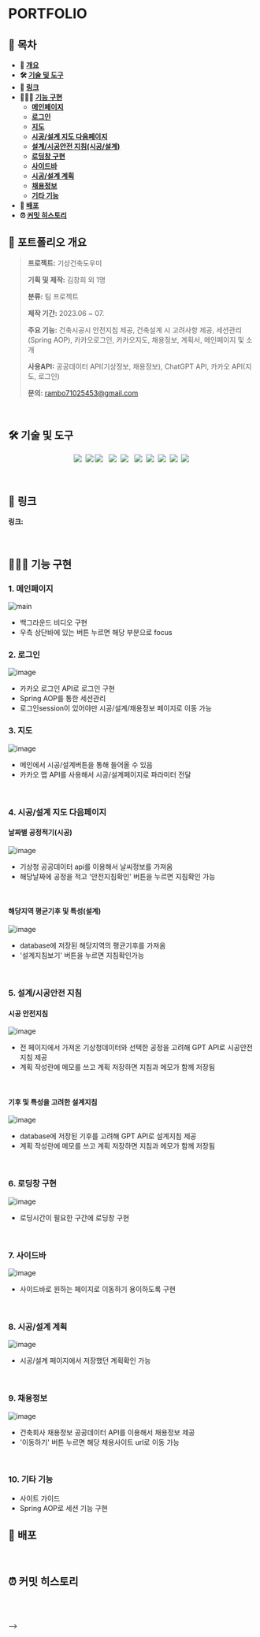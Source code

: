 # **PORTFOLIO**

## **📗 목차**

<b>

- 📝 [개요](#-포트폴리오-개요)
- 🛠 [기술 및 도구](#-기술-및-도구)
- 🔗 [링크](#-링크)
- 👨🏻‍💻 [기능 구현](#-기능-구현)
  - [메인페이지](#1-메인페이지)
  - [로그인](#2-로그인)
  - [지도](#3-지도)
  - [시공/설계 지도 다음페이지](#4-시공/설계-지도-다음페이지)
  - [설계/시공안전 지침(시공/설계)](#5-설계/시공안전-지침)
  - [로딩창 구현](#6-로딩창-구현)
  - [사이드바](#7-사이드바)
  - [시공/설계 계획](#8-시공/설계-계획)
  - [채용정보](#9-채용정보)
  - [기타 기능](#10-기타-기능)
- 🚀 [배포](#-배포)
- ⏰ [커밋 히스토리](#-커밋-히스토리)

</b>

## **📝 포트폴리오 개요**

> **프로젝트:** 기상건축도우미
>
> **기획 및 제작:** 김창희 외 1명
>
> **분류:** 팀 프로젝트
>
> **제작 기간:** 2023.06 ~ 07.
>
> **주요 기능:** 건축시공시 안전지침 제공, 건축설계 시 고려사항 제공, 세션관리(Spring AOP), 카카오로그인, 카카오지도, 채용정보, 계획서, 메인페이지 및 소개
>
> **사용API:** 공공데이터 API(기상정보, 채용정보), ChatGPT API, 카카오 API(지도, 로그인)
>
> **문의:** rambo71025453@gmail.com
 
<br />

## **🛠 기술 및 도구**
<p align="center">
  <img src="https://img.shields.io/badge/Spring-6DB33F?style=flat&logo=Spring&logoColor=white"></a>&nbsp
  <img src="https://img.shields.io/badge/Java11-007396?style=flat&logo=OpenJDK&logoColor=white"/>
  <img src="https://img.shields.io/badge/html5-%23E34F26.svg?style=flat&logo=html5&logoColor=white"/></a> &nbsp
  <img src="https://img.shields.io/badge/css-1572B6?style=flat-square&logo=css3&logoColor=white"/></a>&nbsp 
  <img src="https://img.shields.io/badge/javascript-%23323330.svg?style=flat&logo=javascript&logoColor=%23F7DF1E"/></a> &nbsp
  <img src="https://img.shields.io/badge/oracle-F80000?style=flat&logo=oracle&logoColor=white"></a>&nbsp 
  <img src="https://img.shields.io/badge/apache tomcat-F8DC75?style=flat&logo=apachetomcat&logoColor=white"></a>&nbsp 
  <img src="https://img.shields.io/badge/github-181717.svg?style=flat&logo=github&logoColor=white"></a>&nbsp 
  <img src="https://img.shields.io/badge/Eclipse-FE7A16.svg?style=flat&logo=Eclipse&logoColor=white"></a>&nbsp 
  <img src="https://img.shields.io/badge/Sourcetree-0052CC.svg?style=flat&logo=Sourcetree&logoColor=white"></a>&nbsp 
</p>
<br />

## **🔗 링크**

**링크:** <!--[https://keemtj.com](https://keemtj.com)
-->

<br />

## **👨🏻‍💻 기능 구현**

### **1. 메인페이지**
![main](https://github.com/kalista00/BuildSafety/assets/122184547/d2423ce3-bf24-4c59-9faa-445673a73097)

- 백그라운드 비디오 구현
- 우측 상단바에 있는 버튼 누르면 해당 부분으로 focus
  
### **2. 로그인**

![image](https://github.com/kalista00/BuildSafety/assets/122184547/13abada1-7927-4d70-ae6d-80869a5d31a4)

- 카카오 로그인 API로 로그인 구현
- Spring AOP를 통한 세션관리
- 로그인session이 있어야만 시공/설계/채용정보 페이지로 이동 가능

### **3. 지도**

![image](https://github.com/kalista00/BuildSafety/assets/122184547/bbb6a279-e42d-473b-91b4-028c63ef234e)

- 메인에서 시공/설계버튼을 통해 들어올 수 있음
- 카카오 맵 API를 사용해서 시공/설계페이지로 파라미터 전달
<br />

### **4. 시공/설계 지도 다음페이지**

#### **날짜별 공정적기(시공)**
![image](https://github.com/kalista00/BuildSafety/assets/122184547/77c8178f-62a0-4d6c-bf5a-5bfeb23dc5cf)
- 기상청 공공데이터 api를 이용해서 날씨정보를 가져옴
- 해당날짜에 공정을 적고 '안전지침확인' 버튼을 누르면 지침확인 가능
<br />

#### **해당지역 평균기후 및 특성(설계)**
![image](https://github.com/kalista00/BuildSafety/assets/122184547/cb4afb69-2478-4bd5-b84d-863229a7e4eb)
- database에 저장된 해당지역의 평균기후를 가져옴
- '설계지침보기' 버튼을 누르면 지침확인가능 
<br />

### **5. 설계/시공안전 지침**

#### **시공 안전지침**
![image](https://github.com/kalista00/BuildSafety/assets/122184547/67bb8521-2727-4c67-b86b-a034d5373d01)
- 전 페이지에서 가져온 기상청데이터와 선택한 공정을 고려해 GPT API로 시공안전지침 제공
- 계획 작성란에 메모를 쓰고 계획 저장하면 지침과 메모가 함께 저장됨
<br />

#### **기후 및 특성을 고려한 설계지침**

![image](https://github.com/kalista00/BuildSafety/assets/122184547/da9638ad-0e61-4e3c-994b-d0af7205d83b)
- database에 저장된 기후를 고려해 GPT API로 설계지침 제공
- 계획 작성란에 메모를 쓰고 계획 저장하면 지침과 메모가 함께 저장됨
<br />

### **6. 로딩창 구현**

![image](https://github.com/kalista00/BuildSafety/assets/122184547/a94eaa33-3bb3-45d0-ab65-c0e9fe96cb79)
- 로딩시간이 필요한 구간에 로딩창 구현
<br />

### **7. 사이드바**
![image](https://github.com/kalista00/BuildSafety/assets/122184547/e3bda544-68f5-44a2-94b5-d4345ae19481)
- 사이드바로 원하는 페이지로 이동하기 용이하도록 구현
<br />

### **8. 시공/설계 계획**
![image](https://github.com/kalista00/BuildSafety/assets/122184547/e2fc0f29-6596-4763-9b74-cebbbe41f005)
- 시공/설계 페이지에서 저장했던 계획확인 가능
<br />

### **9. 채용정보**
![image](https://github.com/kalista00/BuildSafety/assets/122184547/4d8a913b-9811-466f-a6f8-0e674967beb5)
- 건축회사 채용정보 공공데이터 API를 이용해서 채용정보 제공
- '이동하기' 버튼 누르면 해당 채용사이트 url로 이동 가능
<br />

### **10. 기타 기능**
- 사이트 가이드
- Spring AOP로 세션 기능 구현

## **🚀 배포**

<br />

## ⏰ 커밋 히스토리

<br/>
<br/>
<br/>
-->
